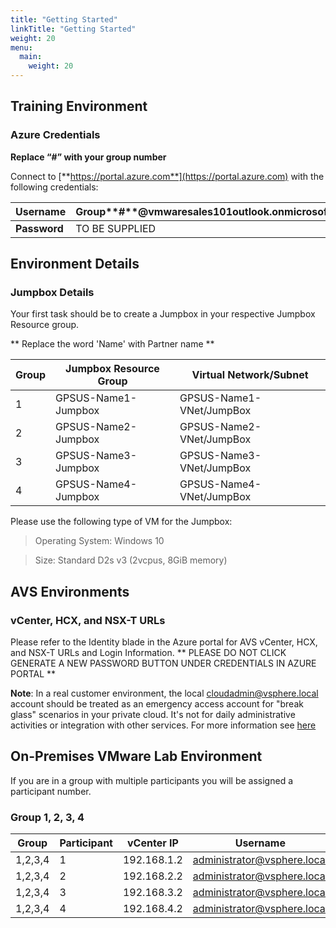 ```yaml
---
title: "Getting Started"
linkTitle: "Getting Started"
weight: 20
menu:
  main:
    weight: 20
---
```


## **Training Environment**

### **Azure Credentials**

**Replace “\#” with your group number**

Connect to [**https://portal.azure.com**](https://portal.azure.com) with the
following credentials:

| **Username** | Group**\#**@vmwaresales101outlook.onmicrosoft.com |
|--------------|---------------------------------------------------|
| **Password** | TO BE SUPPLIED                                 |



## **Environment Details**

### **Jumpbox Details**

Your first task should be to create a Jumpbox in your respective Jumpbox Resource group.

** Replace the word 'Name' with Partner name **

| **Group**   | **Jumpbox Resource Group**   | **Virtual Network/Subnet**   |
|------------|------------------------------|------------------------------|
| 1 | GPSUS-Name1-Jumpbox | GPSUS-Name1-VNet/JumpBox |
| 2 | GPSUS-Name2-Jumpbox | GPSUS-Name2-VNet/JumpBox |
| 3 | GPSUS-Name3-Jumpbox | GPSUS-Name3-VNet/JumpBox |
| 4 | GPSUS-Name4-Jumpbox | GPSUS-Name4-VNet/JumpBox |

Please use the following type of VM for the Jumpbox:

> Operating System: Windows 10

> Size: Standard D2s v3 (2vcpus, 8GiB memory)


## **AVS Environments**

### **vCenter, HCX, and NSX-T URLs**

Please refer to the Identity blade in the Azure portal for AVS vCenter, HCX, and NSX-T URLs and Login Information.
** PLEASE DO NOT CLICK GENERATE A NEW PASSWORD BUTTON UNDER CREDENTIALS IN AZURE PORTAL **

**Note**: In a real customer environment, the local
[cloudadmin@vsphere.local](mailto:cloudadmin@vsphere.local) account should be
treated as an emergency access account for "break glass" scenarios in your
private cloud. It's not for daily administrative activities or integration with
other services. For more information see
[here](https://docs.microsoft.com/en-us/azure/azure-vmware/concepts-identity)

## **On-Premises VMware Lab Environment**

If you are in a group with multiple participants you will be assigned a participant number.

### **Group 1, 2, 3, 4**

| **Group**   | **Participant** | **vCenter IP**     | **Username**                | **Password** | **Web workload IP** | **App Workload IP** |
|-------------|-----------------|--------------------|-----------------------------|--------------|---------------------|---------------------|
| 1,2,3,4 | 1 | 192.168.1.2 |administrator@vsphere.local | 0hDG3VqFyTd! | 192.168.101.1/25 | 192.168.101.129/25 |
| 1,2,3,4 | 2 | 192.168.2.2 |administrator@vsphere.local | 0hDG3VqFyTd! | 192.168.102.1/25 | 192.168.102.129/25 |
| 1,2,3,4 | 3 | 192.168.3.2 |administrator@vsphere.local | 0hDG3VqFyTd! | 192.168.103.1/25 | 192.168.103.129/25 |
| 1,2,3,4 | 4 | 192.168.4.2 |administrator@vsphere.local | 0hDG3VqFyTd! | 192.168.104.1/25 | 192.168.104.129/25 |
